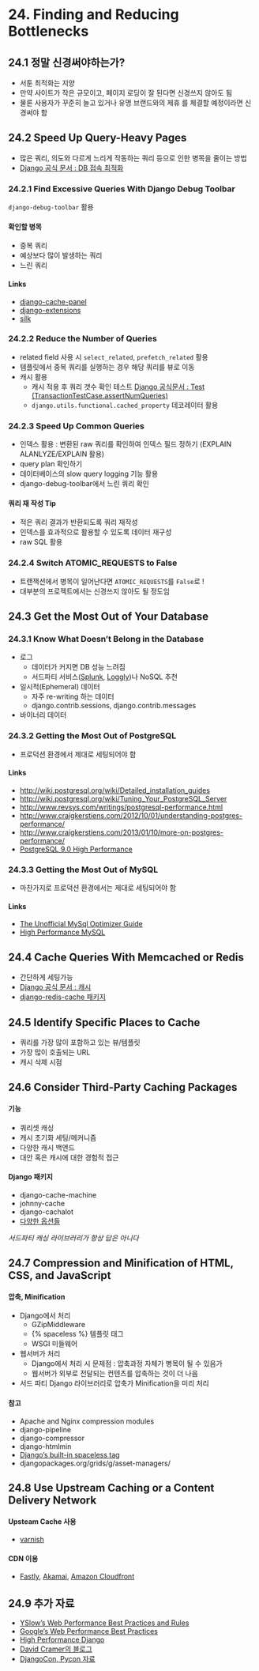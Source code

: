 # 24. Finding and Reducing Bottlenecks

## 24.1 정말 신경써야하는가?

- 서툰 최적화는 지양
- 만약 사이트가 작은 규모이고, 페이지 로딩이 잘 된다면 신경쓰지 않아도 됨
- 물론 사용자가 꾸준히 늘고 있거나 유명 브랜드와의 제휴 를 체결할 예정이라면 신경써야 함

## 24.2 Speed Up Query-Heavy Pages

- 많은 쿼리, 의도와 다르게 느리게 작동하는 쿼리 등으로 인한 병목을 줄이는 방법
- [Django 공식 문서 : DB 접속 최적화](https://docs.djangoproject.com/en/1.11/topics/db/optimization/)

### 24.2.1 Find Excessive Queries With Django Debug Toolbar

`django-debug-toolbar` 활용

#### 확인할 병목

- 중복 쿼리
- 예상보다 많이 발생하는 쿼리
- 느린 쿼리

#### Links

- [django-cache-panel](https://github.com/lincolnloop/django-cache-panel)
- [django-extensions](https://github.com/django-extensions/django-extensions)
- [silk](https://github.com/jazzband/django-silk)

### 24.2.2 Reduce the Number of Queries

- related field 사용 시 `select_related`, `prefetch_related` 활용
- 템플릿에서 중복 쿼리를 실행하는 경우 해당 쿼리를 뷰로 이동
- 캐시 활용
  - 캐시 적용 후 쿼리 갯수 확인 테스트 [Django 공식문서 : Test (TransactionTestCase.assertNumQueries)](https://docs.djangoproject.com/en/1.11/topics/testing/tools/#django.test.TransactionTestCase.assertNumQueries)
  - `django.utils.functional.cached_property` 데코레이터 활용

### 24.2.3 Speed Up Common Queries

- 인덱스 활용 : 변환된 raw 쿼리를 확인하여 인덱스 필드 정하기 (EXPLAIN ALANLYZE/EXPLAIN 활용)
- query plan 확인하기
- 데이터베이스의 slow query logging 기능 활용
- django-debug-toolbar에서 느린 쿼리 확인

#### 쿼리 재 작성 Tip

- 적은 쿼리 결과가 반환되도록 쿼리 재작성
- 인덱스를 효과적으로 활용할 수 있도록 데이터 재구성
- raw SQL 활용

### 24.2.4 Switch ATOMIC_REQUESTS to False

- 트랜잭션에서 병목이 일어난다면 `ATOMIC_REQUESTS`를 `False`로 !
- 대부분의 프로젝트에서는 신경쓰지 않아도 될 정도임

## 24.3 Get the Most Out of Your Database

### 24.3.1 Know What Doesn’t Belong in the Database

- 로그
  - 데이터가 커지면 DB 성능 느려짐
  - 서드파티 서비스([Splunk](), [Loggly]())나 NoSQL 추천
- 일시적(Ephemeral) 데이터
  - 자주 re-writing 하는 데이터
  - django.contrib.sessions, django.contrib.messages
- 바이너리 데이터

### 24.3.2 Getting the Most Out of PostgreSQL

- 프로덕션 환경에서 제대로 세팅되어야 함

#### Links

- http://wiki.postgresql.org/wiki/Detailed_installation_guides
- http://wiki.postgresql.org/wiki/Tuning_Your_PostgreSQL_Server
- http://www.revsys.com/writings/postgresql-performance.html
- http://www.craigkerstiens.com/2012/10/01/understanding-postgres-performance/
- http://www.craigkerstiens.com/2013/01/10/more-on-postgres-performance/
- [PostgreSQL 9.0 High Performance](https://amzn.to/1fWctM2)

### 24.3.3 Getting the Most Out of MySQL

- 마찬가지로 프로덕션 환경에서는 제대로 세팅되어야 함

#### Links

- [The Unofficial MySql Optimizer Guide](http://www.unofficialmysqlguide.com/)
- [High Performance MySQL](https://amzn.to/188VPcL)

## 24.4 Cache Queries With Memcached or Redis

- 간단하게 세팅가능
- [Django 공식 문서 : 캐시](https://docs.djangoproject.com/en/1.11/topics/cache/)
- [django-redis-cache 패키지](https://github.com/niwinz/django-redis)

## 24.5 Identify Specific Places to Cache

- 쿼리를 가장 많이 포함하고 있는 뷰/템플릿
- 가장 많이 호출되는 URL
- 캐시 삭제 시점

## 24.6 Consider Third-Party Caching Packages

#### 기능

- 쿼리셋 캐싱
- 캐시 초기화 세팅/메커니즘
- 다양한 캐시 백엔드
- 대안 혹은 캐시에 대한 경험적 접근

#### Django 패키지

- django-cache-machine
- johnny-cache
- django-cachalot
- [다양한 옵션들](https://www.djangopackages.org/grids/g/caching/)

*서드파티 캐싱 라이브러리가 항상 답은 아니다*

## 24.7 Compression and Minification of HTML, CSS, and JavaScript

#### 압축, Minification

- Django에서 처리
  - GZipMiddleware
  - {% spaceless %} 템플릿 태그
  - WSGI 미들웨어
- 웹서버가 처리
  - Django에서 처리 시 문제점 : 압축과정 자체가 병목이 될 수 있음가 
  - 웹서버가 외부로 전달되는 컨텐츠를 압축하는 것이 더 나음
- 서드 파티 Django 라이브러리로 압축가 Minification을 미리 처리

#### 참고

- Apache and Nginx compression modules
- django-pipeline
- django-compressor
- django-htmlmin
- [Django’s built-in spaceless tag](https://docs.djangoproject.com/en/1.11/ref/templates/builtins/spaceless)
- djangopackages.org/grids/g/asset-managers/

## 24.8 Use Upstream Caching or a Content Delivery Network

#### Upsteam Cache 사용

- [varnish](http://varnish-cache.org/)

#### CDN 이용

- [Fastly](), [Akamai](), [Amazon Cloudfront]()

## 24.9 추가 자료

- [YSlow’s Web Performance Best Practices and Rules](http://developer.yahoo.com/yslow/)
- [Google’s Web Performance Best Practices](https://developers.google.com/speed/docs/best-practices/rules_intro)
- [High Performance Django](https://highperformancedjango.com/)
- [David Cramer의 블로그](http://justcramer.com/)
- [DjangoCon, Pycon 자료](http://lanyrd.com/search/?q=django+scaling)